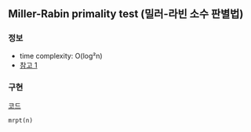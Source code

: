 ## Miller-Rabin primality test (밀러-라빈 소수 판별법)

### 정보
- time complexity: O(log²n)
- [참고 1](https://ko.wikipedia.org/wiki/밀러-라빈_소수판별법)
  
### 구현
[코드](./mrpt.py)
```py
mrpt(n)
```
